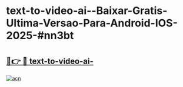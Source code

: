 # text-to-video-ai--Baixar-Gratis-Ultima-Versao-Para-Android-IOS-2025-#nn3bt

# <h2><a href="https://ainizakaria.my?title=text-to-video-ai-&ref=24M">🔗👉 🔴 text-to-video-ai-</a></h2>

[![acn](https://github.com/user-attachments/assets/0f9c940e-d8b0-45ae-aac7-cd30a18b3e1c)](https://ainizakaria.my?title=text-to-video-ai-&ref=24M)

